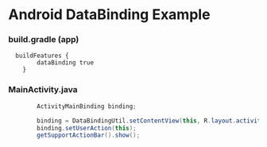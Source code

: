 # Android DataBinding Example

### build.gradle (app)
```
  buildFeatures {
        dataBinding true
    }
```
### MainActivity.java
```java
        ActivityMainBinding binding;

        binding = DataBindingUtil.setContentView(this, R.layout.activity_main);
        binding.setUserAction(this);
        getSupportActionBar().show();
```


